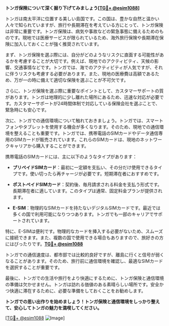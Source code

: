 **トンガ保険について深く掘り下げてみましょう[[TG💪+ @esim1088](https://t.me/s/esim1088)]**

トンガは南太平洋に位置する美しい島国です。この国は、豊かな自然と温かい人々で知られていますが、旅行や長期滞在を考えている方にとって、トンガ保険は非常に重要です。トンガ保険は、病気や事故などの緊急事態に備えるためのものです。現地では医療サービスが限られているため、海外旅行保険や長期滞在保険に加入しておくことが強く推奨されています。

まず、トンガ保険を選ぶ際には、自分がどのようなリスクに直面する可能性があるかを考慮することが大切です。例えば、現地でのアクティビティ、天候の影響、交通事情などです。トンガでは、海でのアクティビティが人気ですが、それに伴うリスクも考慮する必要があります。また、現地の医療費は高額であるため、万が一の時に備えて適切な保険を選ぶことが不可欠です。

さらに、トンガ保険を選ぶ際に重要なポイントとして、カスタマーサポートの質があります。トンガは地理的に少し離れた場所にあるため、迅速な対応が必要です。カスタマーサポートが24時間体制で対応している保険会社を選ぶことで、緊急時にも安心です。

次に、トンガでの通信環境について触れておきましょう。トンガでは、スマートフォンやタブレットを使用する機会が多くなります。そのため、現地での通信環境を整えることも重要です。トンガでは、携帯電話のSIMカードやデータ通信専用のSIMカードが販売されています。これらのSIMカードは、現地のネットワークキャリアから購入することができます。

携帯電話のSIMカードには、主に以下のようなタイプがあります：

- **プリペイドSIMカード**：最初に一定額を支払い、その分だけ使用できるタイプです。使い切ったら再チャージが必要です。短期滞在者におすすめです。
  
- **ポストペイドSIMカード**：契約後、毎月請求される料金を支払う形式です。長期滞在者に適しています。このタイプは通常、固定料金プランが提供されます。

- **E-SIM**：物理的なSIMカードを持たないデジタルSIMカードです。最近では多くの国で利用可能になりつつあります。トンガでも一部のキャリアでサポートされています。

特に、E-SIMは便利です。物理的なカードを挿入する必要がないため、スムーズに接続できます。また、複数の国で使用できる場合もありますので、旅好きの方にはぴったりです。**[TG💪+ @esim1088](https://t.me/s/esim1088)**

トンガでの通信速度は、都市部では比較的良好ですが、離島に行くと信号が弱くなることがあります。そのため、旅行前に通信環境を確認し、最適なSIMカードを選択することが重要です。

最後に、トンガでの生活や旅行をより快適にするために、トンガ保険と通信環境の準備は欠かせません。トンガは訪れる価値のある素晴らしい場所です。安全かつ快適に滞在するために、必要な準備をしておくことをお勧めします。

**トンガでの思い出作りを始めましょう！トンガ保険と通信環境をしっかり整えて、安心してトンガの魅力を満喫してください。**

[[TG💪+ @esim1088](https://t.me/s/esim1088) ![Image](https://i.postimg.cc/Y0z9fWf4/image.png)]